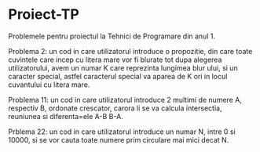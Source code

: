 # Proiect-TP
Problemele pentru proiectul la Tehnici de Programare din anul 1.

Problema 2: un cod in care utilizatorul introduce o propozitie, din care toate cuvintele care incep cu litera mare vor fi blurate tot dupa alegerea utilizatorului, avem un numar K care reprezinta lungimea blur ului, si un caracter special, astfel caracterul special va aparea de K ori in locul cuvantului cu litera mare.

Problema 11: un cod in care utilizatorul introduce 2 multimi de numere A, respectiv B, ordonate crescator, carora li se va calcula intersectia, reuniunea si diferenta=ele A-B B-A.

Prblema 22: un cod in care utilizatorul introduce un numar N, intre 0 si 10000, si se vor cauta toate numere prim circulare mai mici decat N.
